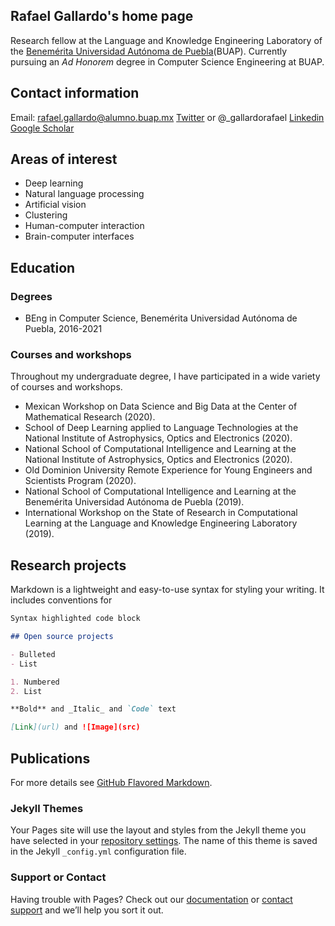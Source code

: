 ## Rafael Gallardo's home page

Research fellow at the Language and Knowledge Engineering Laboratory of the [Benemérita Universidad Autónoma de Puebla](https://www.buap.mx/)(BUAP). Currently pursuing an *Ad Honorem* degree in Computer Science Engineering at BUAP.

## Contact information
Email: rafael.gallardo@alumno.buap.mx
[Twitter](https://twitter.com/_gallardorafael) or @_gallardorafael
[Linkedin](https://www.linkedin.com/in/gallardo-garcia-r/)
[Google Scholar](https://scholar.google.com/citations?user=OGxJCHoAAAAJ)

## Areas of interest
- Deep learning
- Natural language processing
- Artificial vision
- Clustering
- Human-computer interaction
- Brain-computer interfaces

## Education

### Degrees
- BEng in Computer Science, Benemérita Universidad Autónoma de Puebla, 2016-2021

### Courses and workshops
Throughout my undergraduate degree, I have participated in a wide variety of courses and workshops.

- Mexican Workshop on Data Science and Big Data at the Center of
Mathematical Research (2020).
- School of Deep Learning applied to Language Technologies at the
National Institute of Astrophysics, Optics and Electronics (2020).
- National School of Computational Intelligence and Learning at the
National Institute of Astrophysics, Optics and Electronics (2020).
- Old Dominion University Remote Experience for Young Engineers
and Scientists Program (2020).
- National School of Computational Intelligence and Learning at the
Benemérita Universidad Autónoma de Puebla (2019).
- International Workshop on the State of Research in Computational
Learning at the Language and Knowledge Engineering Laboratory
(2019).

## Research projects

Markdown is a lightweight and easy-to-use syntax for styling your writing. It includes conventions for

```markdown
Syntax highlighted code block

## Open source projects

- Bulleted
- List

1. Numbered
2. List

**Bold** and _Italic_ and `Code` text

[Link](url) and ![Image](src)
```

## Publications

For more details see [GitHub Flavored Markdown](https://guides.github.com/features/mastering-markdown/).

### Jekyll Themes

Your Pages site will use the layout and styles from the Jekyll theme you have selected in your [repository settings](https://github.com/gallardorafael/gallardorafael.github.io/settings). The name of this theme is saved in the Jekyll `_config.yml` configuration file.

### Support or Contact

Having trouble with Pages? Check out our [documentation](https://docs.github.com/categories/github-pages-basics/) or [contact support](https://github.com/contact) and we’ll help you sort it out.
